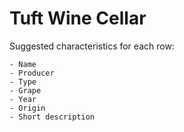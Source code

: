 # Tuft Wine Cellar

Suggested characteristics for each row:

```text
- Name
- Producer
- Type
- Grape
- Year
- Origin
- Short description
```